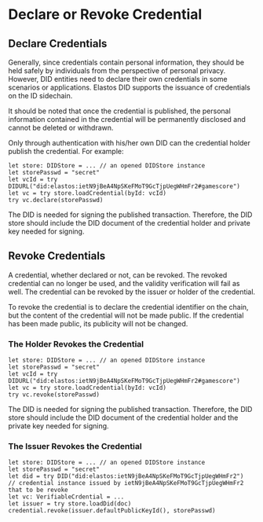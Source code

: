 # Declare or Revoke Credential

## Declare Credentials

Generally, since credentials contain personal information, they should be held safely by individuals from the perspective of personal privacy. However, DID entities need to declare their own credentials in some scenarios or applications. Elastos DID supports the issuance of credentials on the ID sidechain.

It should be noted that once the credential is published, the personal information contained in the credential will be permanently disclosed and cannot be deleted or withdrawn.

Only through authentication with his/her own DID can the credential holder publish the credential. For example:

```
let store: DIDStore = ... // an opened DIDStore instance
let storePasswd = "secret"
let vcId = try DIDURL("did:elastos:ietN9jBeA4NpSKeFMoT9GcTjpUegWHmFr2#gamescore")
let vc = try store.loadCredential(byId: vcId)
try vc.declare(storePasswd)
```

The DID is needed for signing the published transaction. Therefore, the DID store should include the DID document of the credential holder and private key needed for signing.

## Revoke Credentials

A credential, whether declared or not, can be revoked. The revoked credential can no longer be used, and the validity verification will fail as well. The credential can be revoked by the issuer or holder of the credential.

To revoke the credential is to declare the credential identifier on the chain, but the content of the credential will not be made public. If the credential has been made public, its publicity will not be changed.

### The Holder Revokes the Credential

```
let store: DIDStore = ... // an opened DIDStore instance
let storePasswd = "secret"
let vcId = try DIDURL("did:elastos:ietN9jBeA4NpSKeFMoT9GcTjpUegWHmFr2#gamescore")
let vc = try store.loadCredential(byId: vcId)
try vc.revoke(storePasswd)
```

The DID is needed for signing the published transaction. Therefore, the DID store should include the DID document of the credential holder and the private key needed for signing.

### The Issuer Revokes the Credential

```
let store: DIDStore = ... // an opened DIDStore instance
let storePasswd = "secret"
let did = try DID("did:elastos:ietN9jBeA4NpSKeFMoT9GcTjpUegWHmFr2")
// credential instance issued by ietN9jBeA4NpSKeFMoT9GcTjpUegWHmFr2 that to be revoke 
let vc: VerifiableCrdential = ...
let issuer = try store.loadDid(doc)
credential.revoke(issuer.defaultPublicKeyId(), storePasswd)
```

